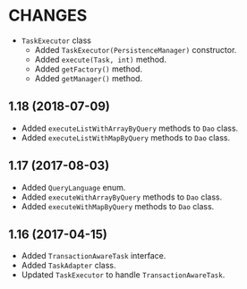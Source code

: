 CHANGES
=======

- `TaskExecutor` class
    * Added `TaskExecutor(PersistenceManager)` constructor.
    * Added `execute(Task, int)` method.
    * Added `getFactory()` method.
    * Added `getManager()` method.


1.18 (2018-07-09)
-----------------

- Added `executeListWithArrayByQuery` methods to `Dao` class.
- Added `executeListWithMapByQuery` methods to `Dao` class.


1.17 (2017-08-03)
-----------------

- Added `QueryLanguage` enum.
- Added `executeWithArrayByQuery` methods to `Dao` class.
- Added `executeWithMapByQuery` methods to `Dao` class.


1.16 (2017-04-15)
-----------------

- Added `TransactionAwareTask` interface.
- Added `TaskAdapter` class.
- Updated `TaskExecutor` to handle `TransactionAwareTask`.
